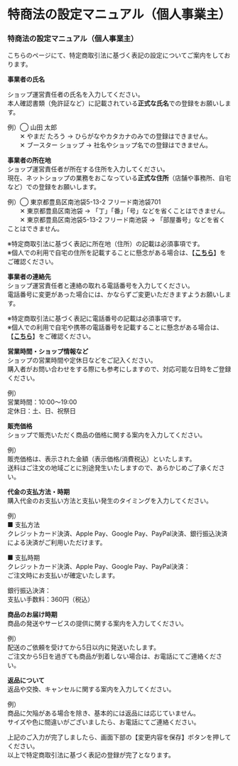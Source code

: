 # 特商法の設定マニュアル（個人事業主）

### 特商法の設定マニュアル（個人事業主）

こちらのページにて、特定商取引法に基づく表記の設定についてご案内をしております。

**事業者の氏名**

ショップ運営責任者の氏名を入力してください。\
本人確認書類（免許証など）に記載されている**正式な氏名**での登録をお願いします。

例）◯ 山田 太郎\
　　✕ やまだ たろう → ひらがなやカタカナのみでの登録はできません。\
　　✕ ブースター ショップ → 社名やショップ名での登録はできません。

**事業者の所在地**\
ショップ運営責任者が所在する住所を入力してください。\
現在、ネットショップの業務をおこなっている**正式な住所**（店舗や事務所、自宅など）での登録をお願いします。

例）◯ 東京都豊島区南池袋5-13-2 フリード南池袋701\
　　✕ 東京都豊島区南池袋 → 「丁」「番」「号」などを省くことはできません。\
　　✕ 東京都豊島区南池袋5-13-2 フリード南池袋 → 「部屋番号」などを省くことはできません。

※特定商取引法に基づく表記に所在地（住所）の記載は必須事項です。\
※個人での利用で自宅の住所を記載することに懸念がある場合は、【[**こちら**](nowohenidekimasuka.md)】をご確認ください。

**事業者の連絡先**\
ショップ運営責任者と連絡の取れる電話番号を入力してください。\
電話番号に変更があった場合には、かならずご変更いただきますようお願いします。

※特定商取引法に基づく表記に電話番号の記載は必須事項です。\
※個人での利用で自宅や携帯の電話番号を記載することに懸念がある場合は、【[**こちら**](nowohenidekimasuka.md)】をご確認ください。

**営業時間・ショップ情報など**\
ショップの営業時間や定休日などをご記入ください。\
購入者がお問い合わせをする際にも参考にしますので、対応可能な日時をご登録ください。

例）\
営業時間：10:00～19:00\
定休日：土、日、祝祭日

**販売価格**\
ショップで販売いただく商品の価格に関する案内を入力してください。

例）\
販売価格は、表示された金額（表示価格/消費税込）といたします。\
送料はご注文の地域ごとに別途発生いたしますので、あらかじめご了承ください。

**代金の支払方法・時期**\
購入代金のお支払い方法と支払い発生のタイミングを入力してください。

例）\
■ 支払方法\
クレジットカード決済、Apple Pay、Google Pay、PayPal決済、銀行振込決済による決済がご利用いただけます。

■ 支払時期\
クレジットカード決済、Apple Pay、Google Pay、PayPal決済：\
ご注文時にお支払いが確定いたします。

銀行振込決済：\
支払い手数料：360円（税込）

**商品のお届け時期**\
商品の発送やサービスの提供に関する案内を入力してください。

例）\
配送のご依頼を受けてから5日以内に発送いたします。\
ご注文から5日を過ぎても商品が到着しない場合は、お電話にてご連絡ください。

**返品について**\
返品や交換、キャンセルに関する案内を入力してください。

例）\
商品に欠陥がある場合を除き、基本的には返品には応じていません。\
サイズや色に間違いがございましたら、お電話にてご連絡ください。

上記のご入力が完了しましたら、画面下部の【変更内容を保存】ボタンを押してください。\
以上で特定商取引法に基づく表記の登録が完了となります。
